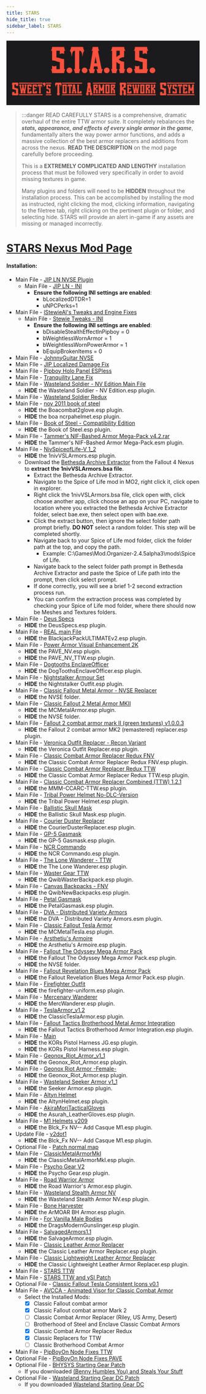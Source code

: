 ```yaml
---
title: STARS
hide_title: true
sidebar_label: STARS
---
```

![STARS](assets/stars.png)
> :::danger READ CAREFULLY
> STARS is a comprehensive, dramatic overhaul of the entire TTW armor suite. It completely rebalances the ***stats, appearance, and effects of every single armor in the game***, fundamentally alters the way power armor functions, and adds a massive collection of the best armor replacers and additions from across the nexus. **READ THE DESCRIPTION** on the mod page carefully before proceeding.
>
> This is a **EXTREMELY COMPLICATED AND LENGTHY** installation process that must be followed very specifically in order to avoid missing textures in game.
>
> Many plugins and folders will need to be **HIDDEN** throughout the installation process. This can be accomplished by installing the mod as instructed, right clicking the mod, clicking information, navigating to the filetree tab, right clicking on the pertinent plugin or folder, and selecting hide. STARS will provide an alert in-game if any assets are missing or managed incorrectly.

# [STARS Nexus Mod Page](https://www.nexusmods.com/newvegas/mods/76016)

#### Installation:

- Main File - [JIP LN NVSE Plugin](https://www.nexusmods.com/newvegas/mods/58277)
  - Main File - [JIP LN - INI](https://www.nexusmods.com/newvegas/mods/58277?tab=files&file_id=1000114298&nmm=1)
    - **Ensure the following INI settings are enabled**:
      - bLocalizedDTDR=1
      - uNPCPerks=1
- Main File - [lStewieAl's Tweaks and Engine Fixes](https://www.nexusmods.com/newvegas/mods/66347)
  - Main File - [Stewie Tweaks - INI](https://www.nexusmods.com/newvegas/mods/66347?tab=files&file_id=1000054871&nmm=1)
    - **Ensure the following INI settings are enabled**:
      - bDisableStealthEffectInPipboy = 0
      - bWeightlessWornArmor = 1
      - bWeightlessWornPowerArmor = 1
      - bEquipBrokenItems = 0
- Main File - [JohnnyGuitar NVSE](https://www.nexusmods.com/newvegas/mods/66927)
- Main FIle - [JIP Localized Damage Fix](https://www.nexusmods.com/newvegas/mods/76330)
- Main File - [Pipboy Holo Panel ESPless](https://www.nexusmods.com/newvegas/mods/86483)
- Main File - [Tranquility Lane Fix](https://www.nexusmods.com/newvegas/mods/77018?tab=files&file_id=1000094179&nmm=1)
- Main File - [Wasteland Soldier - NV Edition Main File](https://www.nexusmods.com/newvegas/mods/46278?tab=files&file_id=105348&nmm=1)
  - **HIDE** the Wasteland Soldier - NV Edition.esp plugin.
- Main File - [Wasteland Soldier Redux](https://www.nexusmods.com/newvegas/mods/74025?tab=files&file_id=1000082462&nmm=1)
- Main File - [nov 2011 book of steel](https://www.nexusmods.com/newvegas/mods/39873?tab=files&file_id=100462&nmm=1)
  - **HIDE** the Boacombat2glove.esp plugin.
  - **HIDE** the boa ncrpahelmet.esp plugin.
- Main File - [Book of Steel - Compatibility Edition](https://www.nexusmods.com/newvegas/mods/60666?tab=files&file_id=1000044227&nmm=1)
  - **HIDE** the Book of Steel.esp plugin.
- Main FIle - [Tammer's NIF-Bashed Armor Mega-Pack v4.2.rar](https://drive.google.com/file/d/1m3LUeY-z_Fm_S9MayG41ZUw-jgvrJkVu/view?usp=drive_link)
  - **HIDE** the Tammer's NIF-Bashed Armor Mega-Pack.esm plugin.
- Main File - [NivSpiceofLife-V 1_2](https://www.nexusmods.com/newvegas/mods/44476?tab=files&file_id=1000000585&nmm=1)
  - **HIDE** the 1nivVSLArmors.esp plugin.
  - Download the [Bethesda Archive Extractor](https://www.nexusmods.com/fallout4/mods/78?tab=files&file_id=145001) from the Fallout 4 Nexus to **extract the 1nivVSLArmors.bsa file**.
    - Extract the Bethesda Archive Extractor.
    - Navigate to the Spice of Life mod in MO2, right click it, click open in explorer.
    - Right click the 1nivVSLArmors.bsa file, click open with, click choose another app, click choose an app on your PC, navigate to location where you extracted the Bethesda Archive Extractor folder, select bae.exe, then select open with bae.exe.
    - Click the extract button, then ignore the select folder path prompt briefly. **DO NOT** select a random folder. This step will be completed shortly.
    - Navigate back to your Spice of Life mod folder, click the folder path at the top, and copy the path.
      - Example: C:\Games\Mod.Organizer-2.4.5alpha3\mods\Spice of Life.
    - Navigate back to the select folder path prompt in Bethesda Archive Extractor and paste the Spice of Life path into the prompt, then click select prompt.
    - If done correctly, you will see a brief 1-2 second extraction process run.
    - You can confirm the extraction process was completed by checking your Spice of Life mod folder, where there should now be Meshes and Textures folders.
- Main File - [Deus Specs](https://www.nexusmods.com/newvegas/mods/76125?tab=files&file_id=1000090887&nmm=1)
  - **HIDE** the DeusSpecs.esp plugin.
- Main File - [REAL main File](https://www.nexusmods.com/newvegas/mods/63745?tab=files&file_id=1000043981&nmm=1)
  - **HIDE** the BlackjackPackULTIMATEv2.esp plugin.
- Main File - [Power Armor Visual Enhancement 2K](https://www.nexusmods.com/newvegas/mods/74786?tab=files&file_id=1000096097&nmm=1)
  - **HIDE** the PAVE_NV.esp plugin.
  - **HIDE** the PAVE_NV_TTW.esp plugin.
- Main File - [Dogtooths EnclaveOfficer](https://www.nexusmods.com/newvegas/mods/70483?tab=files&file_id=1000068030&nmm=1)
  - **HIDE** the DogToothsEnclaveOfficer.esp plugin.
- Main File - [Nightstalker Armour Set](https://www.nexusmods.com/newvegas/mods/66399?tab=files&file_id=1000051772&nmm=1)
  - **HIDE** the Nightstalker Outfit.esp plugin.
- Main File - [Classic Fallout Metal Armor - NVSE Replacer](https://www.nexusmods.com/newvegas/mods/80930?tab=files&file_id=1000110156&nmm=1)
  - **HIDE** the NVSE folder.
- Main File - [Classic Fallout 2 Metal Armor MKII](https://www.nexusmods.com/newvegas/mods/79493?tab=files&file_id=1000108502&nmm=1)
  - **HIDE** the MCMetalArmor.esp plugin.
  - **HIDE** the NVSE folder.
- Main File - [Fallout 2 combat armor mark II (green textures) v1.0.0.3](https://www.nexusmods.com/newvegas/mods/78947?tab=files&file_id=1000102214&nmm=1)
  - **HIDE** the Fallout 2 combat armor MK2 (remastered) replacer.esp plugin.
- Main File - [Veronica Outfit Replacer - Recon Variant](https://www.nexusmods.com/newvegas/mods/71823?tab=files&file_id=1000108904&nmm=1)
  - **HIDE** the Veronica Outfit Replacer.esp plugin.
- Main File - [Classic Combat Armor Replacer Redux FNV](https://www.nexusmods.com/newvegas/mods/77658?tab=files&file_id=1000096873&nmm=1)
  - **HIDE** the Classic Combat Armor Replacer Redux FNV.esp plugin.
- Main File - [Classic Combat Armor Replacer Redux TTW](https://www.nexusmods.com/newvegas/mods/77858?tab=files&file_id=1000097245&nmm=1)
  - **HIDE** the Classic Combat Armor Replacer Redux TTW.esp plugin.
- Main File - [Classic Combat Armor Replacer Combined (TTW) 1.2.1](https://www.nexusmods.com/newvegas/mods/78343?tab=files&file_id=1000105042&nmm=1)
  - **HIDE** the MMM-CCARC-TTW.esp plugin.
- Main File - [Tribal Power Helmet No-DLC-Version](https://www.nexusmods.com/newvegas/mods/65594?tab=files&file_id=1000049071&nmm=1)
  - **HIDE** the Tribal Power Helmet.esp plugin.
- Main File - [Ballistic Skull Mask](https://www.nexusmods.com/newvegas/mods/69388?tab=files&file_id=1000078780&nmm=1)
  - **HIDE** the Ballistic Skull Mask.esp plugin.
- Main File - [Courier Duster Replacer](https://www.nexusmods.com/newvegas/mods/75004?tab=files&file_id=1000096304&nmm=1)
  - **HIDE** the CourierDusterReplacer.esp plugin.
- Main File - [GP-5 Gasmask](https://www.nexusmods.com/newvegas/mods/72282?tab=files&file_id=1000076038&nmm=1)
  - **HIDE** the GP-5 Gasmask.esp plugin.
- Main File - [NCR Commando](https://www.nexusmods.com/newvegas/mods/75821?tab=files&file_id=1000099356&nmm=1)
  - **HIDE** the NCR Commando.esp plugin.
- Main File - [The Lone Wanderer - TTW](https://www.nexusmods.com/newvegas/mods/77281?tab=files&file_id=1000095504&nmm=1)
  - **HIDE** the The Lone Wanderer.esp plugin.
- Main File - [Waster Gear TTW](https://www.nexusmods.com/newvegas/mods/78845?tab=files&file_id=1000100597&nmm=1)
  - **HIDE** the QwibWasterBackpack.esp plugin.
- Main File - [Canvas Backpacks - FNV](https://www.nexusmods.com/newvegas/mods/71510?tab=files&file_id=1000101108&nmm=1)
  - **HIDE** the QwibNewBackpacks.esp plugin.
- Main File - [Petal Gasmask](https://www.nexusmods.com/newvegas/mods/73963?tab=files&file_id=1000122538&nmm=1)
  - **HIDE** the PetalGasmask.esp plugin.
- Main File - [DVA - Distributed Variety Armors](https://www.nexusmods.com/newvegas/mods/79331?tab=files&file_id=1000118549&nmm=1)
  - **HIDE** the DVA - Distributed Variety Armors.esm plugin.
- Main File - [Classic Fallout Tesla Armor](https://www.nexusmods.com/newvegas/mods/80372?tab=files&file_id=1000106489&nmm=1)
  - **HIDE** the MCMetalTesla.esp plugin.
- Main File - [Arsthetiu's Armoire](https://www.nexusmods.com/newvegas/mods/79001?tab=files&file_id=1000118461&nmm=1)
  - **HIDE** the Arsthetiu's Armoire.esp plugin.
- Main File - [Fallout The Odyssey Mega Armor Pack](https://www.nexusmods.com/newvegas/mods/79313?tab=files&file_id=1000102384&nmm=1)
  - **HIDE** the Fallout The Odyssey Mega Armor Pack.esp plugin.
  - **HIDE** the NVSE folder.
- Main File - [Fallout Revelation Blues Mega Armor Pack](https://www.nexusmods.com/newvegas/mods/79310?tab=files&file_id=1000102376&nmm=1)
  - **HIDE** the Fallout Revelation Blues Mega Armor Pack.esp plugin.
- Main File - [Firefighter Outfit](https://www.nexusmods.com/newvegas/mods/80915?tab=files&file_id=1000108242&nmm=1)
  - **HIDE** the firefighter-uniform.esp plugin.
- Main File - [Mercenary Wanderer](https://www.nexusmods.com/newvegas/mods/47855?tab=files&file_id=109223&nmm=1)
  - **HIDE** the MercWanderer.esp plugin.
- Main File - [TeslaArmor_v1.2](https://www.nexusmods.com/newvegas/mods/74702?tab=files&file_id=1000097484&nmm=1)
  - **HIDE** the ClassicTeslaArmor.esp plugin.
- Main File - [Fallout Tactics Brotherhood Metal Armor Integration](https://www.nexusmods.com/newvegas/mods/70112?tab=files&file_id=1000066456&nmm=1)
  - **HIDE** the Fallout Tactics Brotherhood Armor Integration.esp plugin.
- Main File - [Main](https://www.nexusmods.com/newvegas/mods/42333?tab=files&file_id=92513&nmm=1)
  - **HIDE** the KORs Pistol Harness JG.esp plugin.
  - **HIDE** the KORs Pistol Harness.esp plugin.
- Main File - [Geonox_Riot_Armor_v1_1](https://www.nexusmods.com/newvegas/mods/38887?tab=files&file_id=81472&nmm=1)
  - **HIDE** the Geonox_Riot_Armor.esp plugin.
- Main File - [Geonox Riot Armor -Female-](https://www.nexusmods.com/newvegas/mods/43844?tab=files&file_id=97667&nmm=1)
  - **HIDE** the Geonox_Riot_Armor.esp plugin.
- Main File - [Wasteland Seeker Armor v1_1](https://www.nexusmods.com/newvegas/mods/43760?tab=files&file_id=98009&nmm=1)
  - **HIDE** the Seeker Armor.esp plugin.
- Main File - [Altyn Helmet](https://www.nexusmods.com/newvegas/mods/75714?tab=files&file_id=1000089602&nmm=1)
  - **HIDE** the AltynHelmet.esp plugin.
- Main File - [AkiraMoriTacticalGloves](https://www.nexusmods.com/newvegas/mods/67981?tab=files&file_id=1000058612&nmm=1)
  - **HIDE** the Asurah_LeatherGloves.esp plugin.
- Main File - [M1 Helmets v209](https://www.nexusmods.com/newvegas/mods/40091?tab=files&file_id=85388&nmm=1)
  - **HIDE** the Blck_Fx NV-- Add Casque M1.esp plugin.
- Update File - [v2dot1](https://www.nexusmods.com/newvegas/mods/40091?tab=files&file_id=85557&nmm=1)
  - **HIDE** the Blck_Fx NV-- Add Casque M1.esp plugin.
- Optional File - [Patch normal map](https://www.nexusmods.com/newvegas/mods/40091?tab=files&file_id=85699&nmm=1)
- Main File - [ClassicMetalArmorMkI](https://www.nexusmods.com/newvegas/mods/67315?tab=files&file_id=1000065891&nmm=1)
  - **HIDE** the ClassicMetalArmorMkI.esp plugin.
- Main File - [Psycho Gear V2](https://www.nexusmods.com/newvegas/mods/58258?tab=files&file_id=1000026226&nmm=1)
  - **HIDE** the Psycho Gear.esp plugin.
- Main File - [Road Warrior Armor](https://www.nexusmods.com/newvegas/mods/38738?tab=files&file_id=80851&nmm=1)
  - **HIDE** the Road Warrior's Armor.esp plugin.
- Main File - [Wasteland Stealth Armor NV](https://www.nexusmods.com/newvegas/mods/59659?tab=files&file_id=1000030252&nmm=1)
  - **HIDE** the Wasteland Stealth Armor NV.esp plugin.
- Main File - [Bone Harvester](https://www.nexusmods.com/newvegas/mods/69728?tab=files&file_id=1000068588&nmm=1)
  - **HIDE** the ArMOAR BH Armor.esp plugin.
- Main File - [For Vanilla Male Bodies](https://www.nexusmods.com/newvegas/mods/48848?tab=files&file_id=1000000074&nmm=1)
  - **HIDE** the DragsModernGunslinger.esp plugin.
- Main File - [SalvagedArmors1.1](https://www.nexusmods.com/newvegas/mods/64296?tab=files&file_id=1000044955&nmm=1)
  - **HIDE** the SalvageArmor.esp plugin.
- Main File - [Classic Leather Armor Replacer](https://www.nexusmods.com/newvegas/mods/69594?tab=files&file_id=1000097174&nmm=1)
  - **HIDE** the Classic Leather Armor Replacer.esp plugin.
- Main File - [Classic Lightweight Leather Armor Replacer](https://www.nexusmods.com/newvegas/mods/69594?tab=files&file_id=1000097176&nmm=1)
  - **HIDE** the Classic Lightweight Leather Armor Replacer.esp plugin.
- Main File - [STARS TTW](https://www.nexusmods.com/newvegas/mods/76016?tab=files)
- Main File - [STARS TTW and ySI Patch](https://www.nexusmods.com/newvegas/mods/76509)
- Optional File - [Classic Fallout Tesla Consistent Icons v0.1](https://www.nexusmods.com/newvegas/mods/80347?tab=description)
- Main File - [AVCCA - Animated Visor for Classic Combat Armor](https://www.nexusmods.com/newvegas/mods/81974)
  - Select the Installed Mods:
    - [x] Classic Fallout combat armor
    - [x] Classic Fallout combat armor Mark 2
    - [ ] Classic Combat Armor Replacer (Riley, US Army, Desert)
    - [ ] Brotherhood of Steel and Enclave Classic Combat Armors
    - [x] Classic Combat Armor Replacer Redux
    - [x] Classic Replacers for TTW
    - [ ] Classic Brotherhood Combat Armor
- Main File - [PipBoyOn Node Fixes TTW](https://www.nexusmods.com/newvegas/mods/81775)
- Optional File - [PipBoyOn Node Fixes PAVE](https://www.nexusmods.com/newvegas/mods/81775)
- Optional File - [BHYSYS Starting Gear Patch](https://www.nexusmods.com/newvegas/mods/76016?tab=files)
  - If you downloaded [(Benny Humbles You) and Steals Your Stuff](https://www.nexusmods.com/newvegas/mods/71112)
- Optional File - [Wasteland Starting Gear DC Patch](https://www.nexusmods.com/newvegas/mods/76016?tab=files)
  - If you downloaded [Wasteland Starting Gear DC](https://www.nexusmods.com/newvegas/mods/75789)
